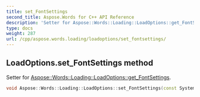 ```yaml
---
title: set_FontSettings
second_title: Aspose.Words for C++ API Reference
description: 'Setter for Aspose::Words::Loading::LoadOptions::get_FontSettings.'
type: docs
weight: 287
url: /cpp/aspose.words.loading/loadoptions/set_fontsettings/
---
```

## LoadOptions.set_FontSettings method


Setter for [Aspose::Words::Loading::LoadOptions::get_FontSettings](../get_fontsettings/).

```cpp
void Aspose::Words::Loading::LoadOptions::set_FontSettings(const System::SharedPtr<Aspose::Words::Fonts::FontSettings> &value)
```

